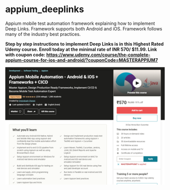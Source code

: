 # appium_deeplinks
Appium mobile test automation framework explaining how to implement Deep Links.
Framework supports both Android and iOS.
Framework follows many of the industry best practices.

**Step by step instructions to implement Deep Links is in this Highest Rated Udemy course.
Enroll today at the minimal rate of INR 570/ $11.99.
Link with coupon code: https://www.udemy.com/course/the-complete-appium-course-for-ios-and-android/?couponCode=MASTERAPPIUM7**

![One of the most comprehensive Appium course ever created](/CourseLandingPage.PNG)
